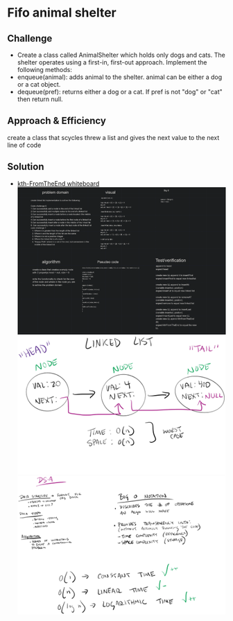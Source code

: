 # Fifo animal shelter

## Challenge

- Create a class called AnimalShelter which holds only dogs and cats. The shelter operates using a first-in, first-out approach.
  Implement the following methods:
- enqueue(animal): adds animal to the shelter. animal can be either a dog or a cat object.
- dequeue(pref): returns either a dog or a cat. If pref is not "dog" or "cat" then return null.

## Approach & Efficiency

create a class that scycles threw a list and gives the next value to the next line of code

## Solution

- [kth-FromTheEnd whiteboard](https://docs.google.com/spreadsheets/d/1niE7f04qm9GbqoQ85cVenSUxwJz38DfTm0PLPHLNFMY/edit?usp=sharing)
  ![problem domain](../../../assets/ll3.png)
  ![White board](../../../assets/ll.jpg)
  ![data-structor](../../../assets/ll2.jpg)
